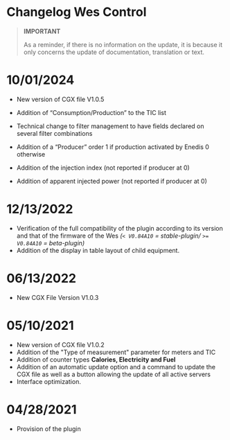 # Changelog Wes Control

>**IMPORTANT**
>
>As a reminder, if there is no information on the update, it is because it only concerns the update of documentation, translation or text.

# 10/01/2024

- New version of CGX file V1.0.5

- Addition of “Consumption/Production” to the TIC list
- Technical change to filter management to have fields declared on several filter combinations
- Addition of a “Producer” order 1 if production activated by Enedis 0 otherwise
- Addition of the injection index (not reported if producer at 0)
- Addition of apparent injected power (not reported if producer at 0)

# 12/13/2022

- Verification of the full compatibility of the plugin according to its version and that of the firmware of the Wes *(``< V0.84A10`` = stable-plugin/ ``>= V0.84A10`` = beta-plugin)*
- Addition of the display in table layout of child equipment.

# 06/13/2022

- New CGX File Version V1.0.3

# 05/10/2021

- New version of CGX file V1.0.2
- Addition of the "Type of measurement" parameter for meters and TIC
- Addition of counter types **Calories, Electricity and Fuel**
- Addition of an automatic update option and a command to update the CGX file as well as a button allowing the update of all active servers
- Interface optimization.

# 04/28/2021

- Provision of the plugin
